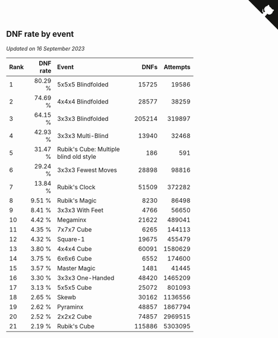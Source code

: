 ## DNF rate by event

*Updated on 16 September 2023*

| Rank | DNF rate | Event | DNFs | Attempts |
| :--- | ---: | :--- | ---: | ---: |
| 1 | 80.29 % | 5x5x5 Blindfolded | 15725 | 19586 |
| 2 | 74.69 % | 4x4x4 Blindfolded | 28577 | 38259 |
| 3 | 64.15 % | 3x3x3 Blindfolded | 205214 | 319897 |
| 4 | 42.93 % | 3x3x3 Multi-Blind | 13940 | 32468 |
| 5 | 31.47 % | Rubik's Cube: Multiple blind old style | 186 | 591 |
| 6 | 29.24 % | 3x3x3 Fewest Moves | 28898 | 98816 |
| 7 | 13.84 % | Rubik's Clock | 51509 | 372282 |
| 8 | 9.51 % | Rubik's Magic | 8230 | 86498 |
| 9 | 8.41 % | 3x3x3 With Feet | 4766 | 56650 |
| 10 | 4.42 % | Megaminx | 21622 | 489041 |
| 11 | 4.35 % | 7x7x7 Cube | 6265 | 144113 |
| 12 | 4.32 % | Square-1 | 19675 | 455479 |
| 13 | 3.80 % | 4x4x4 Cube | 60091 | 1580629 |
| 14 | 3.75 % | 6x6x6 Cube | 6552 | 174600 |
| 15 | 3.57 % | Master Magic | 1481 | 41445 |
| 16 | 3.30 % | 3x3x3 One-Handed | 48420 | 1465209 |
| 17 | 3.13 % | 5x5x5 Cube | 25072 | 801093 |
| 18 | 2.65 % | Skewb | 30162 | 1136556 |
| 19 | 2.62 % | Pyraminx | 48857 | 1867794 |
| 20 | 2.52 % | 2x2x2 Cube | 74857 | 2969515 |
| 21 | 2.19 % | Rubik's Cube | 115886 | 5303095 |


<a href="https://github.com/JustinTimeCuber/wca_statistics" class="github-corner" aria-label="View source on Github"><svg width="80" height="80" viewBox="0 0 250 250" style="fill:#151513; color:#fff; position: absolute; top: 0; border: 0; right: 0;" aria-hidden="true"><path d="M0,0 L115,115 L130,115 L142,142 L250,250 L250,0 Z"></path><path d="M128.3,109.0 C113.8,99.7 119.0,89.6 119.0,89.6 C122.0,82.7 120.5,78.6 120.5,78.6 C119.2,72.0 123.4,76.3 123.4,76.3 C127.3,80.9 125.5,87.3 125.5,87.3 C122.9,97.6 130.6,101.9 134.4,103.2" fill="currentColor" style="transform-origin: 130px 106px;" class="octo-arm"></path><path d="M115.0,115.0 C114.9,115.1 118.7,116.5 119.8,115.4 L133.7,101.6 C136.9,99.2 139.9,98.4 142.2,98.6 C133.8,88.0 127.5,74.4 143.8,58.0 C148.5,53.4 154.0,51.2 159.7,51.0 C160.3,49.4 163.2,43.6 171.4,40.1 C171.4,40.1 176.1,42.5 178.8,56.2 C183.1,58.6 187.2,61.8 190.9,65.4 C194.5,69.0 197.7,73.2 200.1,77.6 C213.8,80.2 216.3,84.9 216.3,84.9 C212.7,93.1 206.9,96.0 205.4,96.6 C205.1,102.4 203.0,107.8 198.3,112.5 C181.9,128.9 168.3,122.5 157.7,114.1 C157.9,116.9 156.7,120.9 152.7,124.9 L141.0,136.5 C139.8,137.7 141.6,141.9 141.8,141.8 Z" fill="currentColor" class="octo-body"></path></svg></a><style>.github-corner:hover .octo-arm{animation:octocat-wave 560ms ease-in-out}@keyframes octocat-wave{0%,100%{transform:rotate(0)}20%,60%{transform:rotate(-25deg)}40%,80%{transform:rotate(10deg)}}@media (max-width:500px){.github-corner:hover .octo-arm{animation:none}.github-corner .octo-arm{animation:octocat-wave 560ms ease-in-out}}</style>
